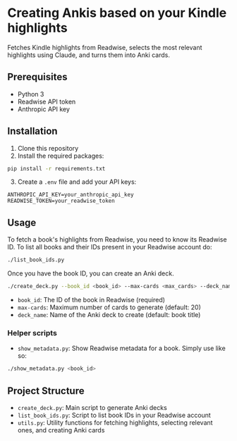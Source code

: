 # Creating Ankis based on your Kindle highlights

Fetches Kindle highlights from Readwise, selects the most relevant highlights using Claude, and turns them into Anki cards.

## Prerequisites

- Python 3
- Readwise API token
- Anthropic API key

## Installation

1. Clone this repository
2. Install the required packages:

```bash
pip install -r requirements.txt
```

3. Create a `.env` file and add your API keys:

```
ANTHROPIC_API_KEY=your_anthropic_api_key
READWISE_TOKEN=your_readwise_token
```

## Usage

To fetch a book's highlights from Readwise, you need to know its Readwise ID. To list all books and their IDs present in your Readwise account do:

```bash
./list_book_ids.py
```

Once you have the book ID, you can create an Anki deck.

```bash
./create_deck.py --book_id <book_id> --max-cards <max_cards> --deck_name <deck_name>
```

- `book_id`: The ID of the book in Readwise (required)
- `max-cards`: Maximum number of cards to generate (default: 20)
- `deck_name`: Name of the Anki deck to create (default: book title)

### Helper scripts

- `show_metadata.py`: Show Readwise metadata for a book. Simply use like so:

```bash
./show_metadata.py <book_id>
```

## Project Structure

- `create_deck.py`: Main script to generate Anki decks
- `list_book_ids.py`: Script to list book IDs in your Readwise account
- `utils.py`: Utility functions for fetching highlights, selecting relevant ones, and creating Anki cards

